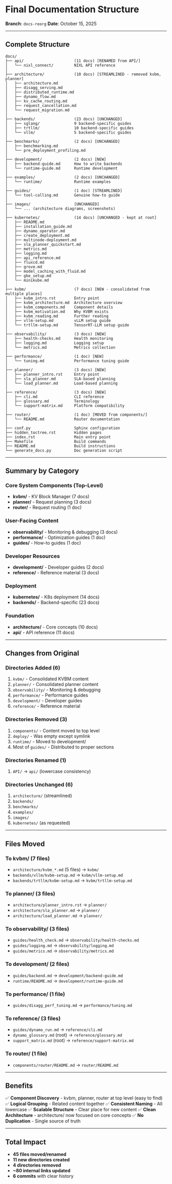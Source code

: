 # Final Documentation Structure

**Branch**: `docs-reorg`
**Date**: October 15, 2025

---

## Complete Structure

```
docs/
├── api/                      (11 docs) [RENAMED from API/]
│   └── nixl_connect/         NIXL API reference
│
├── architecture/             (10 docs) [STREAMLINED - removed kvbm, planner]
│   ├── architecture.md
│   ├── disagg_serving.md
│   ├── distributed_runtime.md
│   ├── dynamo_flow.md
│   ├── kv_cache_routing.md
│   ├── request_cancellation.md
│   └── request_migration.md
│
├── backends/                 (23 docs) [UNCHANGED]
│   ├── sglang/               9 backend-specific guides
│   ├── trtllm/               10 backend-specific guides
│   └── vllm/                 5 backend-specific guides
│
├── benchmarks/               (2 docs) [UNCHANGED]
│   ├── benchmarking.md
│   └── pre_deployment_profiling.md
│
├── development/              (2 docs) [NEW]
│   ├── backend-guide.md      How to write backends
│   └── runtime-guide.md      Runtime development
│
├── examples/                 (2 docs) [UNCHANGED]
│   └── runtime/              Runtime examples
│
├── guides/                   (1 doc) [STREAMLINED]
│   └── tool-calling.md       Genuine how-to guide
│
├── images/                   [UNCHANGED]
│   └── ... (architecture diagrams, screenshots)
│
├── kubernetes/               (14 docs) [UNCHANGED - kept at root]
│   ├── README.md
│   ├── installation_guide.md
│   ├── dynamo_operator.md
│   ├── create_deployment.md
│   ├── multinode-deployment.md
│   ├── sla_planner_quickstart.md
│   ├── metrics.md
│   ├── logging.md
│   ├── api_reference.md
│   ├── fluxcd.md
│   ├── grove.md
│   ├── model_caching_with_fluid.md
│   ├── gke_setup.md
│   └── minikube.md
│
├── kvbm/                     (7 docs) [NEW - consolidated from multiple places]
│   ├── kvbm_intro.rst        Entry point
│   ├── kvbm_architecture.md  Architecture overview
│   ├── kvbm_components.md    Component details
│   ├── kvbm_motivation.md    Why KVBM exists
│   ├── kvbm_reading.md       Further reading
│   ├── vllm-setup.md         vLLM setup guide
│   └── trtllm-setup.md       TensorRT-LLM setup guide
│
├── observability/            (3 docs) [NEW]
│   ├── health-checks.md      Health monitoring
│   ├── logging.md            Logging setup
│   └── metrics.md            Metrics collection
│
├── performance/              (1 doc) [NEW]
│   └── tuning.md             Performance tuning guide
│
├── planner/                  (3 docs) [NEW]
│   ├── planner_intro.rst     Entry point
│   ├── sla_planner.md        SLA-based planning
│   └── load_planner.md       Load-based planning
│
├── reference/                (3 docs) [NEW]
│   ├── cli.md                CLI reference
│   ├── glossary.md           Terminology
│   └── support-matrix.md     Platform compatibility
│
├── router/                   (1 doc) [MOVED from components/]
│   └── README.md             Router documentation
│
├── conf.py                   Sphinx configuration
├── hidden_toctree.rst        Hidden pages
├── index.rst                 Main entry point
├── Makefile                  Build commands
├── README.md                 Build instructions
└── generate_docs.py          Doc generation script
```

---

## Summary by Category

### Core System Components (Top-Level)
- **kvbm/** - KV Block Manager (7 docs)
- **planner/** - Request planning (3 docs)
- **router/** - Request routing (1 doc)

### User-Facing Content
- **observability/** - Monitoring & debugging (3 docs)
- **performance/** - Optimization guides (1 doc)
- **guides/** - How-to guides (1 doc)

### Developer Resources
- **development/** - Developer guides (2 docs)
- **reference/** - Reference material (3 docs)

### Deployment
- **kubernetes/** - K8s deployment (14 docs)
- **backends/** - Backend-specific (23 docs)

### Foundation
- **architecture/** - Core concepts (10 docs)
- **api/** - API reference (11 docs)

---

## Changes from Original

### Directories Added (6)
1. `kvbm/` - Consolidated KVBM content
2. `planner/` - Consolidated planner content
3. `observability/` - Monitoring & debugging
4. `performance/` - Performance guides
5. `development/` - Developer guides
6. `reference/` - Reference material

### Directories Removed (3)
1. `components/` - Content moved to top level
2. `deploy/` - Was empty except symlink
3. `runtime/` - Moved to development/
4. Most of `guides/` - Distributed to proper sections

### Directories Renamed (1)
1. `API/` → `api/` (lowercase consistency)

### Directories Unchanged (6)
1. `architecture/` (streamlined)
2. `backends/`
3. `benchmarks/`
4. `examples/`
5. `images/`
6. `kubernetes/` (as requested)

---

## Files Moved

### To kvbm/ (7 files)
- `architecture/kvbm_*.md` (5 files) → `kvbm/`
- `backends/vllm/kvbm-setup.md` → `kvbm/vllm-setup.md`
- `backends/trtllm/kvbm-setup.md` → `kvbm/trtllm-setup.md`

### To planner/ (3 files)
- `architecture/planner_intro.rst` → `planner/`
- `architecture/sla_planner.md` → `planner/`
- `architecture/load_planner.md` → `planner/`

### To observability/ (3 files)
- `guides/health_check.md` → `observability/health-checks.md`
- `guides/logging.md` → `observability/logging.md`
- `guides/metrics.md` → `observability/metrics.md`

### To development/ (2 files)
- `guides/backend.md` → `development/backend-guide.md`
- `runtime/README.md` → `development/runtime-guide.md`

### To performance/ (1 file)
- `guides/disagg_perf_tuning.md` → `performance/tuning.md`

### To reference/ (3 files)
- `guides/dynamo_run.md` → `reference/cli.md`
- `dynamo_glossary.md` (root) → `reference/glossary.md`
- `support_matrix.md` (root) → `reference/support-matrix.md`

### To router/ (1 file)
- `components/router/README.md` → `router/README.md`

---

## Benefits

✅ **Component Discovery** - kvbm, planner, router at top level (easy to find)
✅ **Logical Grouping** - Related content together
✅ **Consistent Naming** - All lowercase
✅ **Scalable Structure** - Clear place for new content
✅ **Clean Architecture** - architecture/ now focused on core concepts
✅ **No Duplication** - Single source of truth

---

## Total Impact

- **45 files moved/renamed**
- **11 new directories created**
- **4 directories removed**
- **~80 internal links updated**
- **6 commits** with clear history
